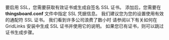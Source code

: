 要启用 SSL，您需要获取有效证书或生成自签名 SSL 证书。
添加后，您需要在 **thingsboard.conf** 文件中指定 SSL 凭据信息。
我们建议您为您的设置使用有效的通配符 SSL 证书。
我们看到许多公司浪费了数小时
请参阅以下有关如何在 GridLinks 安装中生成 SSL 证书并使用它的说明。
如果您已有证书，则可以跳过证书生成步骤。